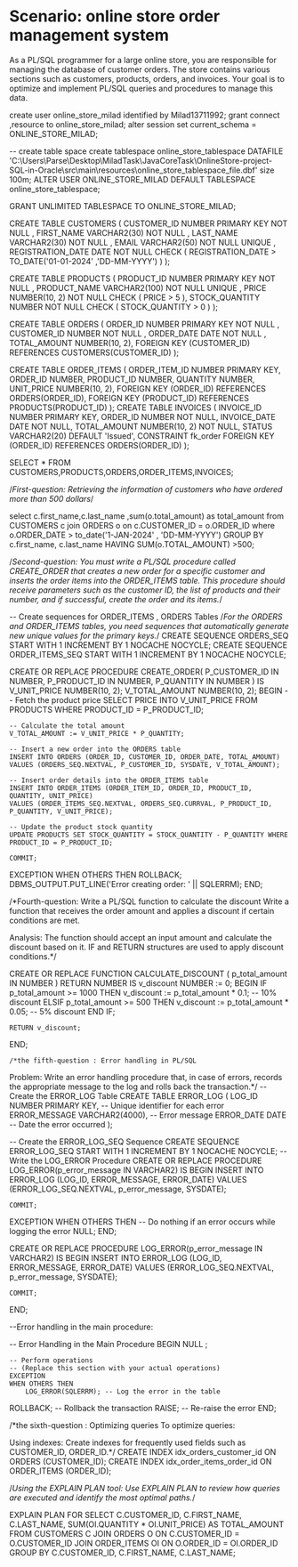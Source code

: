 # Scenario: online store order management system
As a PL/SQL programmer for a large online store, 
you are responsible for managing the database of customer orders.
The store contains various sections such as customers, products,
orders, and invoices. Your goal is to optimize and implement PL/SQL 
queries and procedures to manage this data.



create user online_store_milad identified by Milad13711992;
grant connect ,resource to online_store_milad;
alter session set current_schema = ONLINE_STORE_MILAD;

-- create table space
create tablespace online_store_tablespace
DATAFILE 'C:\Users\Parse\Desktop\MiladTask\JavaCoreTask\OnlineStore-project-SQL-in-Oracle\src\main\resources\online_store_tablespace_file.dbf' size 100m;
ALTER USER ONLINE_STORE_MILAD DEFAULT TABLESPACE online_store_tablespace;


GRANT UNLIMITED TABLESPACE TO ONLINE_STORE_MILAD;


CREATE TABLE CUSTOMERS (
CUSTOMER_ID NUMBER PRIMARY KEY NOT NULL ,
FIRST_NAME VARCHAR2(30) NOT NULL ,
LAST_NAME VARCHAR2(30) NOT NULL ,
EMAIL VARCHAR2(50) NOT NULL UNIQUE ,
REGISTRATION_DATE DATE NOT NULL CHECK ( REGISTRATION_DATE > TO_DATE('01-01-2024' ,'DD-MM-YYYY')  )
);

CREATE TABLE PRODUCTS (
PRODUCT_ID NUMBER PRIMARY KEY NOT NULL ,
PRODUCT_NAME VARCHAR2(100) NOT NULL UNIQUE ,
PRICE NUMBER(10, 2) NOT NULL CHECK ( PRICE > 5 ),
STOCK_QUANTITY NUMBER NOT NULL CHECK ( STOCK_QUANTITY > 0 )
);

CREATE TABLE ORDERS (
ORDER_ID NUMBER PRIMARY KEY NOT NULL ,
CUSTOMER_ID NUMBER NOT NULL ,
ORDER_DATE DATE NOT NULL ,
TOTAL_AMOUNT NUMBER(10, 2),
FOREIGN KEY (CUSTOMER_ID) REFERENCES CUSTOMERS(CUSTOMER_ID)
);

CREATE TABLE ORDER_ITEMS (
ORDER_ITEM_ID NUMBER PRIMARY KEY,
ORDER_ID NUMBER,
PRODUCT_ID NUMBER,
QUANTITY NUMBER,
UNIT_PRICE NUMBER(10, 2),
FOREIGN KEY (ORDER_ID) REFERENCES ORDERS(ORDER_ID),
FOREIGN KEY (PRODUCT_ID) REFERENCES PRODUCTS(PRODUCT_ID)
);
CREATE TABLE INVOICES (
INVOICE_ID NUMBER PRIMARY KEY,
ORDER_ID NUMBER NOT NULL,
INVOICE_DATE DATE NOT NULL,
TOTAL_AMOUNT NUMBER(10, 2) NOT NULL,
STATUS VARCHAR2(20) DEFAULT 'Issued',
CONSTRAINT fk_order FOREIGN KEY (ORDER_ID) REFERENCES ORDERS(ORDER_ID)
);


SELECT * FROM CUSTOMERS,PRODUCTS,ORDERS,ORDER_ITEMS,INVOICES;


/*First-question:  Retrieving the information of customers
who have ordered more than 500 dollars*/

select c.first_name,c.last_name ,sum(o.total_amount) as total_amount
from CUSTOMERS c
join ORDERS o on c.CUSTOMER_ID = o.ORDER_ID
where o.ORDER_DATE > to_date('1-JAN-2024' , 'DD-MM-YYYY')
GROUP BY c.first_name, c.last_name
HAVING SUM(o.TOTAL_AMOUNT) >500;

/*Second-question: You must write a PL/SQL procedure called
CREATE_ORDER that creates a new order for a specific customer
and inserts the order items into the ORDER_ITEMS table.
This procedure should receive parameters such as the customer ID,
the list of products and their number, and if successful,
create the order and its items.*/


-- Create sequences for ORDER_ITEMS , ORDERS Tables
/*For the ORDERS and ORDER_ITEMS tables,
you need sequences that automatically generate
new unique values for the primary keys.*/
CREATE SEQUENCE ORDERS_SEQ
START WITH 1
INCREMENT BY 1
NOCACHE
NOCYCLE;
CREATE SEQUENCE ORDER_ITEMS_SEQ
START WITH 1
INCREMENT BY 1
NOCACHE
NOCYCLE;



CREATE OR REPLACE PROCEDURE CREATE_ORDER(
P_CUSTOMER_ID IN NUMBER,
P_PRODUCT_ID IN NUMBER,
P_QUANTITY IN NUMBER
) IS
V_UNIT_PRICE NUMBER(10, 2);
V_TOTAL_AMOUNT NUMBER(10, 2);
BEGIN
-- Fetch the product price
SELECT PRICE INTO V_UNIT_PRICE FROM PRODUCTS WHERE PRODUCT_ID = P_PRODUCT_ID;

    -- Calculate the total amount
    V_TOTAL_AMOUNT := V_UNIT_PRICE * P_QUANTITY;

    -- Insert a new order into the ORDERS table
    INSERT INTO ORDERS (ORDER_ID, CUSTOMER_ID, ORDER_DATE, TOTAL_AMOUNT)
    VALUES (ORDERS_SEQ.NEXTVAL, P_CUSTOMER_ID, SYSDATE, V_TOTAL_AMOUNT);

    -- Insert order details into the ORDER_ITEMS table
    INSERT INTO ORDER_ITEMS (ORDER_ITEM_ID, ORDER_ID, PRODUCT_ID, QUANTITY, UNIT_PRICE)
    VALUES (ORDER_ITEMS_SEQ.NEXTVAL, ORDERS_SEQ.CURRVAL, P_PRODUCT_ID, P_QUANTITY, V_UNIT_PRICE);

    -- Update the product stock quantity
    UPDATE PRODUCTS SET STOCK_QUANTITY = STOCK_QUANTITY - P_QUANTITY WHERE PRODUCT_ID = P_PRODUCT_ID;

    COMMIT;
EXCEPTION
WHEN OTHERS THEN
ROLLBACK;
DBMS_OUTPUT.PUT_LINE('Error creating order: ' || SQLERRM);
END;

/*Fourth-question: Write a PL/SQL function to calculate the discount
Write a function that receives the order amount and applies a
discount if certain conditions are met.

Analysis:
The function should accept an input amount and calculate the discount based on it.
IF and RETURN structures are used to apply discount conditions.*/

CREATE OR REPLACE FUNCTION CALCULATE_DISCOUNT (
p_total_amount IN NUMBER
) RETURN NUMBER IS
v_discount NUMBER := 0;
BEGIN
IF p_total_amount >= 1000 THEN
v_discount := p_total_amount * 0.1; -- 10% discount
ELSIF p_total_amount >= 500 THEN
v_discount := p_total_amount * 0.05; -- 5% discount
END IF;

    RETURN v_discount;
END;


    /*the fifth-question : Error handling in PL/SQL
Problem: Write an error handling procedure that, in case of errors,
records the appropriate message to the log and rolls back the transaction.*/
--Create the ERROR_LOG Table
CREATE TABLE ERROR_LOG (
LOG_ID NUMBER PRIMARY KEY, -- Unique identifier for each error
ERROR_MESSAGE VARCHAR2(4000), -- Error message
ERROR_DATE DATE -- Date the error occurred
);

-- Create the ERROR_LOG_SEQ Sequence
CREATE SEQUENCE ERROR_LOG_SEQ
START WITH 1
INCREMENT BY 1
NOCACHE
NOCYCLE;
--Write the LOG_ERROR Procedure
CREATE OR REPLACE PROCEDURE LOG_ERROR(p_error_message IN VARCHAR2) IS
BEGIN
INSERT INTO ERROR_LOG (LOG_ID, ERROR_MESSAGE, ERROR_DATE)
VALUES (ERROR_LOG_SEQ.NEXTVAL, p_error_message, SYSDATE);

    COMMIT;
EXCEPTION
WHEN OTHERS THEN
-- Do nothing if an error occurs while logging the error
NULL;
END;


CREATE OR REPLACE PROCEDURE LOG_ERROR(p_error_message IN VARCHAR2) IS
BEGIN
INSERT INTO ERROR_LOG (LOG_ID, ERROR_MESSAGE, ERROR_DATE)
VALUES (ERROR_LOG_SEQ.NEXTVAL, p_error_message, SYSDATE);

    COMMIT;
END;



--Error handling in the main procedure:

-- Error Handling in the Main Procedure
BEGIN
NULL ;

    -- Perform operations
    -- (Replace this section with your actual operations)
    EXCEPTION
    WHEN OTHERS THEN
        LOG_ERROR(SQLERRM); -- Log the error in the table
ROLLBACK; -- Rollback the transaction
RAISE; -- Re-raise the error
END;


/*the sixth-question :   Optimizing queries
To optimize queries:

Using indexes: Create indexes for frequently
used fields such as CUSTOMER_ID, ORDER_ID.*/
CREATE INDEX idx_orders_customer_id ON ORDERS (CUSTOMER_ID);
CREATE INDEX idx_order_items_order_id ON ORDER_ITEMS (ORDER_ID);

/*Using the EXPLAIN PLAN tool: Use EXPLAIN PLAN to review
how queries are executed and identify the most optimal paths.*/

EXPLAIN PLAN FOR
SELECT C.CUSTOMER_ID, C.FIRST_NAME, C.LAST_NAME, SUM(OI.QUANTITY * OI.UNIT_PRICE) AS TOTAL_AMOUNT
FROM CUSTOMERS C
JOIN ORDERS O ON C.CUSTOMER_ID = O.CUSTOMER_ID
JOIN ORDER_ITEMS OI ON O.ORDER_ID = OI.ORDER_ID
GROUP BY C.CUSTOMER_ID, C.FIRST_NAME, C.LAST_NAME;



